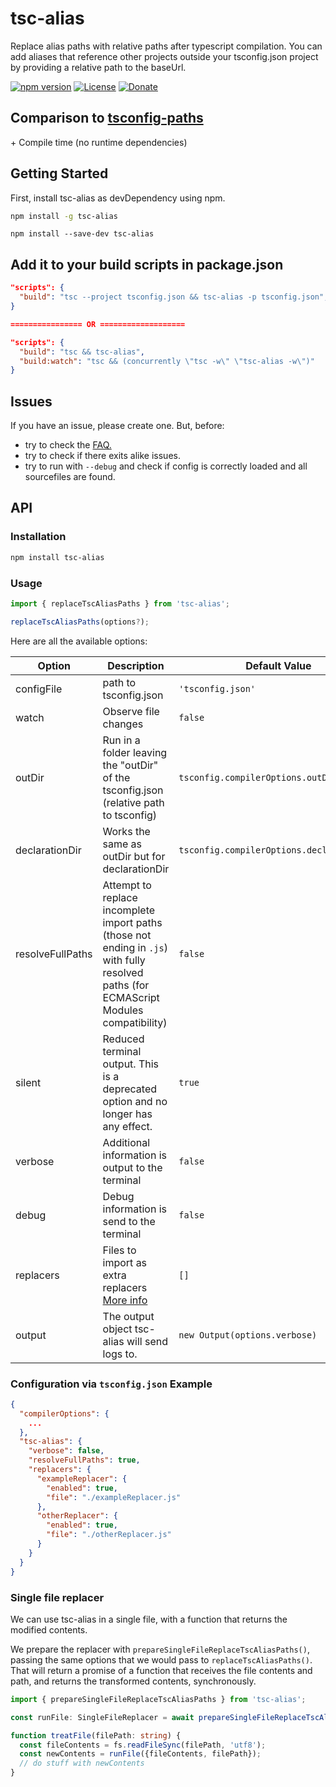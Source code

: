 # tsc-alias

Replace alias paths with relative paths after typescript compilation. You can add aliases that reference other projects outside your tsconfig.json project by providing a relative path to the baseUrl.

[![npm version](https://badge.fury.io/js/tsc-alias.svg)](https://badge.fury.io/js/tsc-alias)
[![License](https://img.shields.io/:license-mit-blue.svg)](http://doge.mit-license.org)
[![Donate](https://img.shields.io/badge/Donate-PayPal-green.svg)](https://www.paypal.com/donate/?hosted_button_id=FPRE4VERGHZ3E)

## Comparison to [tsconfig-paths](https://github.com/dividab/tsconfig-paths)

\+ Compile time (no runtime dependencies)

## Getting Started

First, install tsc-alias as devDependency using npm.

```sh
npm install -g tsc-alias
```

```
npm install --save-dev tsc-alias
```

## Add it to your build scripts in package.json

```json
"scripts": {
  "build": "tsc --project tsconfig.json && tsc-alias -p tsconfig.json",
}

================ OR ===================

"scripts": {
  "build": "tsc && tsc-alias",
  "build:watch": "tsc && (concurrently \"tsc -w\" \"tsc-alias -w\")"
}
```

## Issues
If you have an issue, please create one. But, before:

- try to check the [FAQ.](https://github.com/justkey007/tsc-alias/discussions/110) 
- try to check if there exits alike issues.
- try to run with `--debug` and check if config is correctly loaded and all sourcefiles are found.

## API

### Installation

```sh
npm install tsc-alias
```

### Usage

```typescript
import { replaceTscAliasPaths } from 'tsc-alias';

replaceTscAliasPaths(options?);
```

Here are all the available options:

<table>
  <thead>
  <tr>
    <th>Option</th>
    <th>Description</th>
    <th>Default Value</th>
  </tr>
  </thead>
  <tbody>
    <tr>
      <td>configFile</td>
      <td>path to tsconfig.json</td>
      <td><code>'tsconfig.json'</code></td>
    </tr>
    <tr>
      <td>watch</td>
      <td>Observe file changes</td>
      <td><code>false</code></td>
    </tr>
    <tr>
      <td>outDir</td>
      <td>Run in a folder leaving the "outDir" of the tsconfig.json (relative path to tsconfig)</td>
      <td><code>tsconfig.compilerOptions.outDir</code></td>
    </tr>
    <tr>
      <td>declarationDir</td>
      <td>Works the same as outDir but for declarationDir</td>
      <td><code>tsconfig.compilerOptions.declarationDir</code></td>
    </tr>
    <tr>
      <td>resolveFullPaths</td>
      <td>Attempt to replace incomplete import paths (those not ending in <code>.js</code>) with fully resolved paths (for ECMAScript Modules compatibility)</td>
      <td><code>false</code></td>
    </tr>
    <tr>
      <td>silent</td>
      <td>Reduced terminal output. This is a deprecated option and no longer has any effect.</td>
      <td><code>true</code></td>
    </tr>
    <tr>
      <td>verbose</td>
      <td>Additional information is output to the terminal</td>
      <td><code>false</code></td>
    </tr>
    <tr>
      <td>debug</td>
      <td>Debug information is send to the terminal</td>
      <td><code>false</code></td>
    </tr>
    <tr>
      <td>replacers</td>
      <td>Files to import as extra replacers <a href="https://github.com/justkey007/tsc-alias/discussions/73">More info</a></td>
      <td><code>[]</code></td>
    </tr>
    <tr>
      <td>output</td>
      <td>The output object tsc-alias will send logs to.</td>
      <td><code>new Output(options.verbose)</code></td>
    </tr>
  </tbody>
</table>

### Configuration via `tsconfig.json` Example

```json
{
  "compilerOptions": {
    ...
  },
  "tsc-alias": {
    "verbose": false,
    "resolveFullPaths": true,
    "replacers": {
      "exampleReplacer": {
        "enabled": true,
        "file": "./exampleReplacer.js"
      },
      "otherReplacer": {
        "enabled": true,
        "file": "./otherReplacer.js"
      }
    }
  }
}
```

### Single file replacer

We can use tsc-alias in a single file, with a function that returns the modified contents.

We prepare the replacer with `prepareSingleFileReplaceTscAliasPaths()`, passing the same options that we would pass to `replaceTscAliasPaths()`. That will return a promise of a function that receives the file contents and path, and returns the transformed contents, synchronously.

```typescript
import { prepareSingleFileReplaceTscAliasPaths } from 'tsc-alias';

const runFile: SingleFileReplacer = await prepareSingleFileReplaceTscAliasPaths(options?);

function treatFile(filePath: string) {
  const fileContents = fs.readFileSync(filePath, 'utf8');
  const newContents = runFile({fileContents, filePath});
  // do stuff with newContents
}
```
